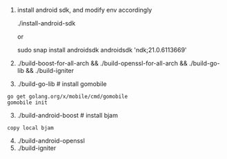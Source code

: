 1. install android sdk, and modify env accordingly

	./install-android-sdk

    or

	sudo snap install androidsdk
	androidsdk 'ndk;21.0.6113669'

2. ./build-boost-for-all-arch && ./build-openssl-for-all-arch && ./build-go-lib && ./build-igniter

  2. ./build-go-lib # install gomobile

    go get golang.org/x/mobile/cmd/gomobile
    gomobile init

  3. ./build-android-boost # install bjam

    copy local bjam

  4. ./build-android-openssl
  5. ./build-igniter
